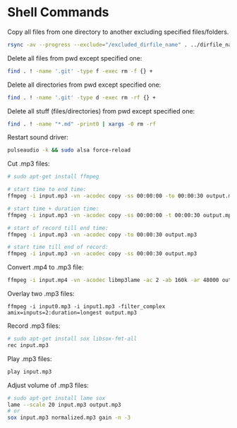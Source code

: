 # Shell Commands

Copy all files from one directory to another excluding specified files/folders.
```bash
rsync -av --progress --exclude="/excluded_dirfile_name" . ../dirfile_name
```

Delete all files from pwd except specified one:
```bash
find . ! -name '.git' -type f -exec rm -f {} +
```

Delete all directories from pwd except specified one:
```bash
find . ! -name '.git' -type d -exec rm -rf {} +
```

Delete all stuff (files/directories) from pwd except specified one:
```bash
find . ! -name "*.md" -print0 | xargs -0 rm -rf
```

Restart sound driver:
```bash
pulseaudio -k && sudo alsa force-reload
```

Cut .mp3 files:
```bash
# sudo apt-get install ffmpeg

# start time to end time:
ffmpeg -i input.mp3 -vn -acodec copy -ss 00:00:00 -to 00:00:30 output.mp3

# start time + duration time:
ffmpeg -i input.mp3 -vn -acodec copy -ss 00:00:00 -t 00:00:30 output.mp3

# start of record till end time:
ffmpeg -i input.mp3 -vn -acodec copy -to 00:00:30 output.mp3

# start time till end of record:
ffmpeg -i input.mp3 -vn -acodec copy -ss 00:00:30 output.mp3
```

Convert .mp4 to .mp3 file:
```bash
ffmpeg -i input.mp4 -vn -acodec libmp3lame -ac 2 -ab 160k -ar 48000 output.mp3
```

Overlay two .mp3 files:
```
ffmpeg -i input0.mp3 -i input1.mp3 -filter_complex amix=inputs=2:duration=longest output.mp3
```

Record .mp3 files:
```bash
# sudo apt-get install sox libsox-fmt-all
rec input.mp3
```

Play .mp3 files:
```bash
play input.mp3
```

Adjust volume of .mp3 files:
```bash
# sudo apt-get install lame sox
lame --scale 20 input.mp3 output.mp3
# or
sox input.mp3 normalized.mp3 gain -n -3
```
